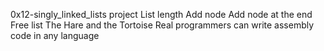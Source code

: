 0x12-singly_linked_lists project
 List length
 Add node
  Add node at the end
  Free list
  The Hare and the Tortoise
  Real programmers can write assembly code in any language
